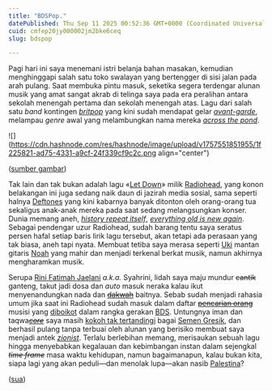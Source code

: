 ```yaml
---
title: "BDSPop."
datePublished: Thu Sep 11 2025 00:52:36 GMT+0000 (Coordinated Universal Time)
cuid: cmfep20jy000002jm2bke6ceq
slug: bdspop

---
```


Pagi hari ini saya menemani istri belanja bahan masakan, kemudian menghinggapi salah satu toko swalayan yang bertengger di sisi jalan pada arah pulang. Saat membuka pintu masuk, seketika segera terdengar alunan musik yang amat sangat akrab di telinga saya pada era peralihan antara sekolah menengah pertama dan sekolah menengah atas. Lagu dari salah satu *band* kontingen [*britpop*](https://en.wikipedia.org/wiki/Britpop) yang kini sudah mendapat gelar [*avant-garde*](https://en.wiktionary.org/wiki/avant-garde), melampau *genre* awal yang melambungkan nama mereka [*across the pond*](https://en.wiktionary.org/wiki/across_the_pond).

![](https://cdn.hashnode.com/res/hashnode/image/upload/v1757551851955/1f225821-ad75-4331-a9cf-24f339cf9c2c.png align="center")

([sumber gambar](http://www.bdsmovement.net/boycott-radiohead-concerts))

Tak lain dan tak bukan adalah lagu «[Let Down](https://genius.com/Radiohead-let-down-lyrics)» milik [Radiohead](https://en.wikipedia.org/wiki/Radiohead), yang konon belakangan ini juga sedang naik daun di jazirah media sosial, sama seperti halnya [Deftones](https://en.wikipedia.org/wiki/Deftones) yang kini kabarnya banyak ditonton oleh orang-orang tua sekaligus anak-anak mereka pada saat sedang melangsungkan konser. Dunia memang aneh, [*history repeat itself*](https://en.wiktionary.org/wiki/history_repeats_itself), [*everything old is new again*](https://en.wiktionary.org/wiki/everything_old_is_new_again). Sebagai pendengar uzur Radiohead, sudah barang tentu saya seratus persen hafal setiap baris lirik lagu tersebut, akan tetapi ada perasaan yang tak biasa, aneh tapi nyata. Membuat tetiba saya merasa seperti [Uki](https://id.wikipedia.org/wiki/Mohammad_Kautsar_Hikmat) mantan gitaris [Noah](https://id.wikipedia.org/wiki/Noah_\(grup_musik\)) yang mahir dan menjadi terkenal berkat musik, namun akhirnya mengharamkan musik.

Serupa [Rini Fatimah Jaelani](https://id.wikipedia.org/wiki/Syahrini) *a.k.a.* Syahrini, lidah saya maju mundur <s>cantik</s> ganteng, takut jadi dosa dan *auto* masuk neraka kalau ikut menyenandungkan nada dan [<s>dakwah</s>](https://id.wikipedia.org/wiki/Nada_%26_Dakwah) baitnya. Sebab sudah menjadi rahasia umum jika saat ini Radiohead sudah masuk dalam daftar [<s>pencarian orang</s>](https://id.wikipedia.org/wiki/Daftar_Pencarian_Orang) musisi yang [diboikot](https://www.bdsmovement.net/boycott-radiohead-concerts) dalam rangka gerakan [BDS](https://www.bdsmovement.net/). Untungnya iman dan taqwa[*<s>core</s>*](https://en.wikipedia.org/wiki/Taqwacore) saya masih [kokoh tak tertandingi](https://www.instagram.com/reel/CB-fBmKnG2k/) bagai [Semen Gresik](https://id.wikipedia.org/wiki/Semen_Gresik), dan berhasil pulang tanpa terbuai oleh alunan yang berisiko membuat saya menjadi antek [*zionist*](https://en.wikipedia.org/wiki/Zionism). Terlalu berlebihan memang, merisaukan sebuah lagu hingga menyebabkan kegalauan dan kebimbangan instan dalam sejengkal *<s>time frame</s>* masa waktu kehidupan, namun bagaimanapun, kalau bukan kita, siapa lagi yang akan peduli—dan menolak lupa—akan nasib [Palestina](https://en.wikipedia.org/wiki/Palestine)?

([sua](https://sua.ist))
